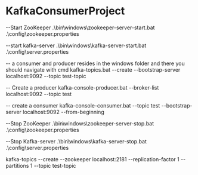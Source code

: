 # KafkaConsumerProject
--Start ZooKeeper
.\bin\windows\zookeeper-server-start.bat .\config\zookeeper.properties

--start kafka-server
.\bin\windows\kafka-server-start.bat .\config\server.properties

-- a consumer and producer resides in the windows folder and there you should navigate with cmd
kafka-topics.bat --create --bootstrap-server localhost:9092 --topic test-topic

-- Create a producer
kafka-console-producer.bat --broker-list localhost:9092 --topic test

-- create a consumer
kafka-console-consumer.bat --topic test --bootstrap-server localhost:9092 --from-beginning


--Stop ZooKeeper
.\bin\windows\zookeeper-server-stop.bat .\config\zookeeper.properties

--Stop Kafka-server
.\bin\windows\kafka-server-stop.bat .\config\server.properties

kafka-topics --create --zookeeper localhost:2181 --replication-factor 1 --partitions 1 --topic test-topic